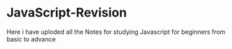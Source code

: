 # JavaScript-Revision
Here i have uploded all the Notes for studying Javascript for beginners from basic to advance
